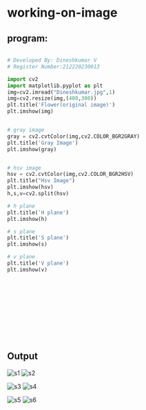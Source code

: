 # working-on-image
## program:
```python

# Developed By: Dineshkumar V
# Register Number:212220230013

import cv2
import matplotlib.pyplot as plt
img=cv2.imread("Dineshkumar.jpg",1)
img=cv2.resize(img,(400,300))
plt.title('Flower(original image)')
plt.imshow(img)


# gray image
gray = cv2.cvtColor(img,cv2.COLOR_BGR2GRAY)
plt.title('Gray Image')
plt.imshow(gray)


# hsv image
hsv = cv2.cvtColor(img,cv2.COLOR_BGR2HSV)
plt.title("Hsv Image")
plt.imshow(hsv)
h,s,v=cv2.split(hsv)

# h plane
plt.title('H plane')
plt.imshow(h)

# s plane
plt.title('S plane')
plt.imshow(s)

# v plane
plt.title('V plane')
plt.imshow(v)
```
## <br><br><br><br><br><br>Output


![s1](https://user-images.githubusercontent.com/75235789/175783140-8f870b4a-c2f4-420b-a4fc-47ba314dfb42.jpg)
![s2](https://user-images.githubusercontent.com/75235789/175783139-ef17747a-a0cc-4b30-9dd9-87b4c0fa6e1e.jpg)

![s3](https://user-images.githubusercontent.com/75235789/175783138-bb270ac3-aed8-4166-9bca-15e7555db462.jpg)
![s4](https://user-images.githubusercontent.com/75235789/175783137-a8dfa02b-fde6-4283-91cf-edf74bdb89e6.jpg)

![s5](https://user-images.githubusercontent.com/75235789/175783143-b3e022ca-c213-4a1f-85a8-f35614d23a2f.jpg)
![s6](https://user-images.githubusercontent.com/75235789/175783141-563bfd70-bda3-4bfa-8b79-0700edb4f9a1.jpg)
